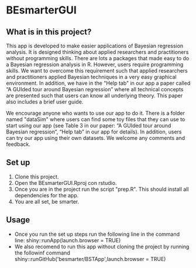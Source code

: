 # BEsmarterGUI


## What is in this project?

This app is developed to make easier applications of Bayesian regression analysis. It is designed thinking about applied researchers and practitioners without programming skills. There are lots a packages that made easy to do a Bayesian regression analysis in R. However, users require programming skills. We want to overcome this requirement such that applied researchers and practitioners applied Bayesian techniques in a very easy graphical environment. In addition, we have in the "Help tab" in our app a paper called “A GUIded tour around Bayesian regression” where all technical concepts are presented such that users can know all underlying theory. This paper also includes a brief user guide.


We encourage anyone who wants to use our app to do it. There is a folder named "dataSim" where users can find some toy files that they can use to start using our app (see Table 3 in our paper: “A GUIded tour around Bayesian regression”, “Help tab” in our app for details). In addition, users can try our app using their own datasets. We welcome any comments and feedback.

## Set up

1. Clone this project.
2. Open the BEsmarterGUI.Rproj con rstudio.
3. Once you are in the project run the script "prep.R". This should install all dependencies for the app. 
4. You are all set, be smarter.


## Usage
- Once you run the set up steps run the following line in the command line: shiny::runApp(launch.browser = TRUE)
- We also recomend to run this app without cloning the project by running the followinf command shiny::runGitHub('besmarter/BSTApp',launch.browser = TRUE)



